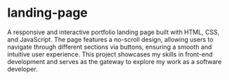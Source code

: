 # landing-page
 A responsive and interactive portfolio landing page built with HTML, CSS, and JavaScript. The page features a no-scroll design, allowing users to navigate through different sections via buttons, ensuring a smooth and intuitive user experience. This project showcases my skills in front-end development and serves as the gateway to explore my work as a software developer.
